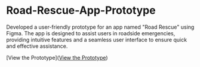 # Road-Rescue-App-Prototype
Developed a user-friendly prototype for an app named "Road Rescue" using Figma. The app is designed to assist users in roadside emergencies, providing intuitive features and a seamless user interface to ensure quick and effective assistance.

[View the Prototype]([View the Prototype](https://www.figma.com/link-to-your-prototype))
